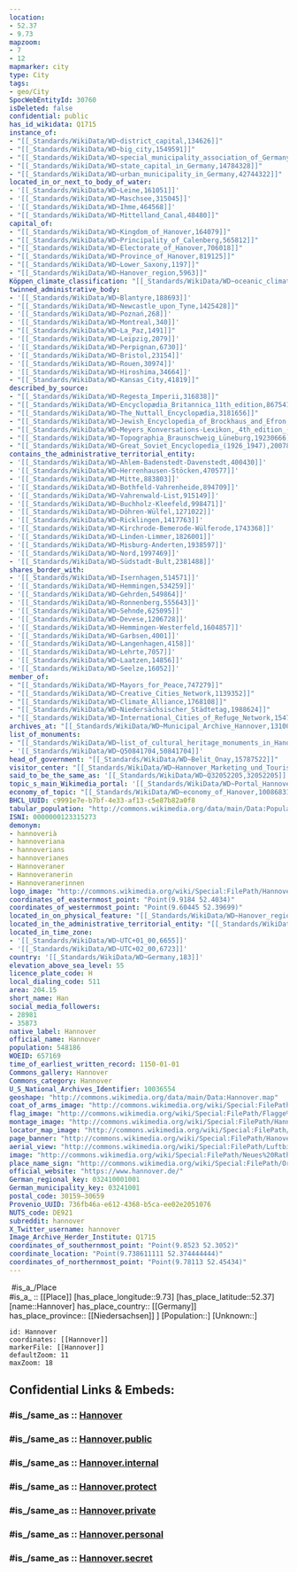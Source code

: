 ```yaml
---
location:
- 52.37
- 9.73
mapzoom:
- 7
- 12
mapmarker: city
type: City
tags:
- geo/City
SpocWebEntityId: 30760
isDeleted: false
confidential: public
has_id_wikidata: Q1715
instance_of:
- "[[_Standards/WikiData/WD~district_capital,134626]]"
- "[[_Standards/WikiData/WD~big_city,1549591]]"
- "[[_Standards/WikiData/WD~special_municipality_association_of_Germany,1780389]]"
- "[[_Standards/WikiData/WD~state_capital_in_Germany,14784328]]"
- "[[_Standards/WikiData/WD~urban_municipality_in_Germany,42744322]]"
located_in_or_next_to_body_of_water:
- '[[_Standards/WikiData/WD~Leine,161051]]'
- '[[_Standards/WikiData/WD~Maschsee,315045]]'
- '[[_Standards/WikiData/WD~Ihme,464568]]'
- "[[_Standards/WikiData/WD~Mittelland_Canal,48480]]"
capital_of:
- "[[_Standards/WikiData/WD~Kingdom_of_Hanover,164079]]"
- "[[_Standards/WikiData/WD~Principality_of_Calenberg,565812]]"
- "[[_Standards/WikiData/WD~Electorate_of_Hanover,706018]]"
- "[[_Standards/WikiData/WD~Province_of_Hanover,819125]]"
- "[[_Standards/WikiData/WD~Lower_Saxony,1197]]"
- "[[_Standards/WikiData/WD~Hanover_region,5963]]"
Köppen_climate_classification: "[[_Standards/WikiData/WD~oceanic_climate,182090]]"
twinned_administrative_body:
- '[[_Standards/WikiData/WD~Blantyre,188693]]'
- "[[_Standards/WikiData/WD~Newcastle_upon_Tyne,1425428]]"
- '[[_Standards/WikiData/WD~Poznań,268]]'
- '[[_Standards/WikiData/WD~Montreal,340]]'
- "[[_Standards/WikiData/WD~La_Paz,1491]]"
- '[[_Standards/WikiData/WD~Leipzig,2079]]'
- '[[_Standards/WikiData/WD~Perpignan,6730]]'
- '[[_Standards/WikiData/WD~Bristol,23154]]'
- '[[_Standards/WikiData/WD~Rouen,30974]]'
- '[[_Standards/WikiData/WD~Hiroshima,34664]]'
- "[[_Standards/WikiData/WD~Kansas_City,41819]]"
described_by_source:
- "[[_Standards/WikiData/WD~Regesta_Imperii,316838]]"
- "[[_Standards/WikiData/WD~Encyclopædia_Britannica_11th_edition,867541]]"
- "[[_Standards/WikiData/WD~The_Nuttall_Encyclopædia,3181656]]"
- "[[_Standards/WikiData/WD~Jewish_Encyclopedia_of_Brockhaus_and_Efron,4173137]]"
- "[[_Standards/WikiData/WD~Meyers_Konversations-Lexikon,_4th_edition_(1885_1890),19219752]]"
- "[[_Standards/WikiData/WD~Topographia_Braunschweig_Lüneburg,19230666]]"
- "[[_Standards/WikiData/WD~Great_Soviet_Encyclopedia_(1926_1947),20078554]]"
contains_the_administrative_territorial_entity:
- '[[_Standards/WikiData/WD~Ahlem-Badenstedt-Davenstedt,400430]]'
- '[[_Standards/WikiData/WD~Herrenhausen-Stöcken,470577]]'
- '[[_Standards/WikiData/WD~Mitte,883803]]'
- '[[_Standards/WikiData/WD~Bothfeld-Vahrenheide,894709]]'
- '[[_Standards/WikiData/WD~Vahrenwald-List,915149]]'
- '[[_Standards/WikiData/WD~Buchholz-Kleefeld,998471]]'
- '[[_Standards/WikiData/WD~Döhren-Wülfel,1271022]]'
- '[[_Standards/WikiData/WD~Ricklingen,1417763]]'
- '[[_Standards/WikiData/WD~Kirchrode-Bemerode-Wülferode,1743368]]'
- '[[_Standards/WikiData/WD~Linden-Limmer,1826001]]'
- '[[_Standards/WikiData/WD~Misburg-Anderten,1938597]]'
- '[[_Standards/WikiData/WD~Nord,1997469]]'
- '[[_Standards/WikiData/WD~Südstadt-Bult,2381488]]'
shares_border_with:
- '[[_Standards/WikiData/WD~Isernhagen,514571]]'
- '[[_Standards/WikiData/WD~Hemmingen,534259]]'
- '[[_Standards/WikiData/WD~Gehrden,549864]]'
- '[[_Standards/WikiData/WD~Ronnenberg,555643]]'
- '[[_Standards/WikiData/WD~Sehnde,625095]]'
- '[[_Standards/WikiData/WD~Devese,1206728]]'
- '[[_Standards/WikiData/WD~Hemmingen-Westerfeld,1604857]]'
- '[[_Standards/WikiData/WD~Garbsen,4001]]'
- '[[_Standards/WikiData/WD~Langenhagen,4158]]'
- '[[_Standards/WikiData/WD~Lehrte,7057]]'
- '[[_Standards/WikiData/WD~Laatzen,14856]]'
- '[[_Standards/WikiData/WD~Seelze,16052]]'
member_of:
- "[[_Standards/WikiData/WD~Mayors_for_Peace,747279]]"
- "[[_Standards/WikiData/WD~Creative_Cities_Network,1139352]]"
- "[[_Standards/WikiData/WD~Climate_Alliance,1768108]]"
- "[[_Standards/WikiData/WD~Niedersächsischer_Städtetag,1988624]]"
- "[[_Standards/WikiData/WD~International_Cities_of_Refuge_Network,15477956]]"
archives_at: "[[_Standards/WikiData/WD~Municipal_Archive_Hannover,1310039]]"
list_of_monuments:
- "[[_Standards/WikiData/WD~list_of_cultural_heritage_monuments_in_Hanover,1556926]]"
- '[[_Standards/WikiData/WD~Q50841704,50841704]]'
head_of_government: "[[_Standards/WikiData/WD~Belit_Onay,15787522]]"
visitor_center: "[[_Standards/WikiData/WD~Hannover_Marketing_und_Tourismus,27979581]]"
said_to_be_the_same_as: '[[_Standards/WikiData/WD~Q32052205,32052205]]'
topic_s_main_Wikimedia_portal: '[[_Standards/WikiData/WD~Portal_Hannover,70488594]]'
economy_of_topic: "[[_Standards/WikiData/WD~economy_of_Hanover,100868317]]"
BHCL_UUID: c9991e7e-b7bf-4e33-af13-c5e87b82a0f8
tabular_population: "http://commons.wikimedia.org/data/main/Data:Population+of+Hannover,+Germany.tab"
ISNI: 0000000123315273
demonym:
- hannoverià
- hannoveriana
- hannoverians
- hannoverianes
- Hannoveraner
- Hannoveranerin
- Hannoveranerinnen
logo_image: "http://commons.wikimedia.org/wiki/Special:FilePath/Hannover%20logo%20%282024%29.svg"
coordinates_of_easternmost_point: "Point(9.9184 52.4034)"
coordinates_of_westernmost_point: "Point(9.60445 52.39699)"
located_in_on_physical_feature: "[[_Standards/WikiData/WD~Hanover_region,5963]]"
located_in_the_administrative_territorial_entity: "[[_Standards/WikiData/WD~Hanover_region,5963]]"
located_in_time_zone:
- '[[_Standards/WikiData/WD~UTC+01_00,6655]]'
- '[[_Standards/WikiData/WD~UTC+02_00,6723]]'
country: '[[_Standards/WikiData/WD~Germany,183]]'
elevation_above_sea_level: 55
licence_plate_code: H
local_dialing_code: 511
area: 204.15
short_name: Han
social_media_followers:
- 28981
- 35873
native_label: Hannover
official_name: Hannover
population: 548186
WOEID: 657169
time_of_earliest_written_record: 1150-01-01
Commons_gallery: Hannover
Commons_category: Hannover
U_S_National_Archives_Identifier: 10036554
geoshape: "http://commons.wikimedia.org/data/main/Data:Hannover.map"
coat_of_arms_image: "http://commons.wikimedia.org/wiki/Special:FilePath/Coat%20of%20arms%20of%20Hannover.svg"
flag_image: "http://commons.wikimedia.org/wiki/Special:FilePath/Flagge%20Hannover.svg"
montage_image: "http://commons.wikimedia.org/wiki/Special:FilePath/Hannover%20collage.png"
locator_map_image: "http://commons.wikimedia.org/wiki/Special:FilePath/Hannover%20in%20H.svg"
page_banner: "http://commons.wikimedia.org/wiki/Special:FilePath/Hanover%20banner%201.jpg"
aerial_view: "http://commons.wikimedia.org/wiki/Special:FilePath/Luftbild%20Hannover%20Rathaus.JPG"
image: "http://commons.wikimedia.org/wiki/Special:FilePath/Neues%20Rathaus%20Hannover%202013.jpg"
place_name_sign: "http://commons.wikimedia.org/wiki/Special:FilePath/Ortstafel%20Landeshauptstadt%20Hannover%20Stadtteil%20Brinker%20Hafen.jpg"
official_website: "https://www.hannover.de/"
German_regional_key: 032410001001
German_municipality_key: 03241001
postal_code: 30159–30659
Provenio_UUID: 736fb46a-e612-4368-b5ca-ee02e2051076
NUTS_code: DE921
subreddit: hannover
X_Twitter_username: hannover
Image_Archive_Herder_Institute: Q1715
coordinates_of_southernmost_point: "Point(9.8523 52.3052)"
coordinate_location: "Point(9.738611111 52.374444444)"
coordinates_of_northernmost_point: "Point(9.78113 52.45434)"
---
```


﻿
 #is_a_/Place  
#is_a_ :: [[Place]] 
[has_place_longitude::9.73] 
[has_place_latitude::52.37] 
[name::Hannover] 
has_place_country:: [[Germany]]  
has_place_province:: [[Niedersachsen]] ] 
[Population::] 
[Unknown::] 


```leaflet
id: Hannover
coordinates: [[Hannover]] 
markerFile: [[Hannover]] 
defaultZoom: 11 
maxZoom: 18
```


## Confidential Links & Embeds: 

### #is_/same_as :: [Hannover](/_Standards/Earth/Continent/Europe/Europe~Central/Germany/Germany~West/Niedersachsen/counties~Niedersachsen/Region_Hannover/cities~Region_Hannover/Hannover/boroughs~Hannover/Hannover.md) 

### #is_/same_as :: [Hannover.public](/_public/Earth/Continent/Europe/Europe~Central/Germany/Germany~West/Niedersachsen/counties~Niedersachsen/Region_Hannover/cities~Region_Hannover/Hannover/boroughs~Hannover/Hannover.public.md) 

### #is_/same_as :: [Hannover.internal](/_internal/Earth/Continent/Europe/Europe~Central/Germany/Germany~West/Niedersachsen/counties~Niedersachsen/Region_Hannover/cities~Region_Hannover/Hannover/boroughs~Hannover/Hannover.internal.md) 

### #is_/same_as :: [Hannover.protect](/_protect/Earth/Continent/Europe/Europe~Central/Germany/Germany~West/Niedersachsen/counties~Niedersachsen/Region_Hannover/cities~Region_Hannover/Hannover/boroughs~Hannover/Hannover.protect.md) 

### #is_/same_as :: [Hannover.private](/_private/Earth/Continent/Europe/Europe~Central/Germany/Germany~West/Niedersachsen/counties~Niedersachsen/Region_Hannover/cities~Region_Hannover/Hannover/boroughs~Hannover/Hannover.private.md) 

### #is_/same_as :: [Hannover.personal](/_personal/Earth/Continent/Europe/Europe~Central/Germany/Germany~West/Niedersachsen/counties~Niedersachsen/Region_Hannover/cities~Region_Hannover/Hannover/boroughs~Hannover/Hannover.personal.md) 

### #is_/same_as :: [Hannover.secret](/_secret/Earth/Continent/Europe/Europe~Central/Germany/Germany~West/Niedersachsen/counties~Niedersachsen/Region_Hannover/cities~Region_Hannover/Hannover/boroughs~Hannover/Hannover.secret.md)

